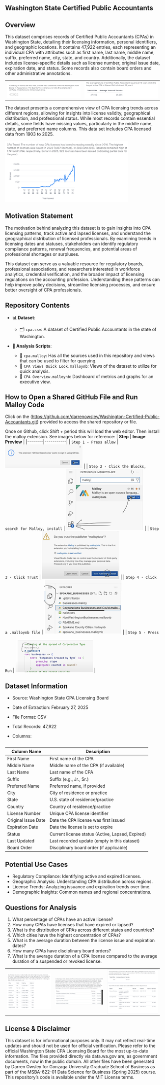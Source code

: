 ## Washington State Certified Public Accountants

## Overview
This dataset comprises records of Certified Public Accountants (CPAs) in Washington State, detailing their licensing information, personal identifiers, and geographic locations. It contains 47,922 entries, each representing an individual CPA with attributes such as first name, last name, middle name, suffix, preferred name, city, state, and country. Additionally, the dataset includes license-specific details such as license number, original issue date, expiration date, and status. Some records also contain board orders and other administrative annotations.

<table>
<tr>
<td><img src="./Images/summary.png" style="width: 400px"></td>
<td><img src="./Images/average.png" style="width: 400px"></td>
</tr>
<table>

The dataset presents a comprehensive view of CPA licensing trends across different regions, allowing for insights into license validity, geographical distribution, and professional status. While most records contain essential details, some fields have missing values, particularly in the middle name, state, and preferred name columns. This data set includes CPA licensed data from 1903 to 2025.

<img src="./Images/trend.png" style="width: 400px">

## Motivation Statement

The motivation behind analyzing this dataset is to gain insights into CPA licensing patterns, track active and lapsed licenses, and understand the geographical distribution of licensed professionals. By examining trends in licensing dates and statuses, stakeholders can identify regulatory compliance patterns, renewal frequencies, and potential areas of professional shortages or surpluses.

This dataset can serve as a valuable resource for regulatory boards, professional associations, and researchers interested in workforce analytics, credential verification, and the broader impact of licensing regulations on the accounting profession. Understanding these patterns can help improve policy decisions, streamline licensing processes, and ensure better oversight of CPA professionals.

## Repository Contents

- **📊 Dataset**:
  - 🗂️ `cpa.csv`: A dataset of Certified Public Accountants in the state of Washington.
  
- **📄 Analysis Scripts**:
  - 📄 `cpa.malloy`: Has all the sources used in this repository and views that can be used to filter for querying. 
  - 📝 `CPA Views Quick Look.malloynb`: Views of the dataset to utilize for quick analysis.
  - 🏦 `CPA Overview.malloynb`: Dashboard of metrics and graphs for an executive view.

## How to Open a Shared GitHub File and Run Malloy Code
Click on the (https://github.com/darrenowsley/Washington-Certified-Public-Accountants.git) provided to access the shared repository or file. 

Once on Github, click Shift + period this will load the web editor. Then install the malloy extension. See images below for reference:
| **Step**   | **Image Preview** |
|--------|-----------|
| `Step 1 - Press allow` | <img src="./Images/step1.png" width="50%"> |
| `Step 2 - Click the Blocks, search for Malloy, install` | <img src="./Images/step2.png" width="50%"> |
| `Step 3 - Click Trust` | <img src="./Images/step3.png" width="50%"> |
| `Step 4 - Click a .malloynb file` | <img src="./Images/step4.png" width="50%"> |
| `Step 5 - Press Run` | <img src="./Images/step5.png" width="50%"> |

## Dataset Information
- Source: Washington State CPA Licensing Board
- Date of Extraction: February 27, 2025
- File Format: CSV
- Total Records: 47,922
- Columns:

  | Column Name          | Description |
  |----------------------|-------------|
  | First Name          | First name of the CPA |
  | Middle Name         | Middle name of the CPA (if available) |
  | Last Name           | Last name of the CPA |
  | Suffix              | Suffix (e.g., Jr., Sr.) |
  | Preferred Name      | Preferred name, if provided |
  | City               | City of residence or practice |
  | State              | U.S. state of residence/practice |
  | Country            | Country of residence/practice |
  | License Number     | Unique CPA license identifier |
  | Original Issue Date | Date the CPA license was first issued |
  | Expiration Date    | Date the license is set to expire |
  | Status            | Current license status (Active, Lapsed, Expired) |
  | Last Updated      | Last recorded update (empty in this dataset) |
  | Board Order       | Disciplinary board order (if applicable) |

## Potential Use Cases
- Regulatory Compliance: Identifying active and expired licenses.
- Geographic Analysis: Understanding CPA distribution across regions.
- License Trends: Analyzing issuance and expiration trends over time.
- Demographic Insights: Common names and regional concentrations.

## Questions for Analysis
1. What percentage of CPAs have an active license?
2. How many CPAs have licenses that have expired or lapsed?
3. What is the distribution of CPAs across different states and countries?
4. Which cities have the highest concentration of CPAs?
5. What is the average duration between the license issue and expiration dates?
6. How many CPAs have disciplinary board orders?
7. What is the average duration of a CPA license compared to the average duration of a suspended or revoked license.

<table>
<tr>
<td><img src="./Images/city.png"></td>
<td><img src="./Images/percent.png"></td>
<td><img src="./Images/revoked.png"></td>
</tr>
<table>

## License & Disclaimer
This dataset is for informational purposes only. It may not reflect real-time updates and should not be used for official verification. Please refer to the official Washington State CPA Licensing Board for the most up-to-date information. The files provided directly via data.wa.gov are, as government documents, now in the public domain. All other files have been generated by Darren Owsley for Gonzaga University Graduate School of Business as part of the MSBA-622-01 Data Science for Business (Spring 2025) course. This repository’s code is available under the MIT License terms.
